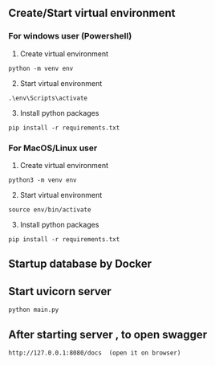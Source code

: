 ## Create/Start virtual environment

### For windows user (Powershell)

1. Create virtual environment

```
python -m venv env
```

2. Start virtual environment

```
.\env\Scripts\activate
```

3. Install python packages

```
pip install -r requirements.txt
```

### For MacOS/Linux user

1. Create virtual environment

```
python3 -m venv env
```

2. Start virtual environment

```
source env/bin/activate
```

3. Install python packages

```
pip install -r requirements.txt
```

## Startup database by Docker

## Start uvicorn server

```
python main.py
```

## After starting server , to open swagger

```
http://127.0.0.1:8080/docs  (open it on browser)
```

